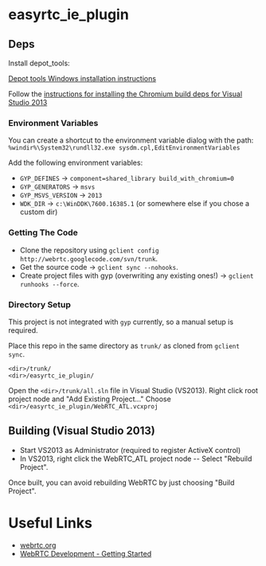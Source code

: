 easyrtc_ie_plugin
=================

## Deps 

Install depot_tools:

[Depot tools Windows installation instructions](http://www.chromium.org/developers/how-tos/install-depot-tools)

Follow the [instructions for installing the Chromium build deps for Visual Studio 2013](http://www.chromium.org/developers/how-tos/build-instructions-windows#TOC-Setting-up-the-environment-for-Visual-Studio-2013)

### Environment Variables

You can create a shortcut to the environment variable dialog with the path: ```%windir%\System32\rundll32.exe sysdm.cpl,EditEnvironmentVariables```

Add the following environment variables:

- ```GYP_DEFINES``` -> ```component=shared_library build_with_chromium=0```
- ```GYP_GENERATORS``` ->  ```msvs```
- ```GYP_MSVS_VERSION``` ->  ```2013```
- ```WDK_DIR``` -> ```c:\WinDDK\7600.16385.1``` (or somewhere else if you chose a custom dir)

### Getting The Code

- Clone the repository using ```gclient config http://webrtc.googlecode.com/svn/trunk```.
- Get the source code -> ```gclient sync --nohooks```.
- Create project files with gyp (overwriting any existing ones!) -> ```gclient runhooks --force```.

### Directory Setup

This project is not integrated with ```gyp``` currently, so a manual setup is required.

Place this repo in the same directory as ```trunk/``` as cloned from ```gclient sync```.

```
<dir>/trunk/
<dir>/easyrtc_ie_plugin/
```

Open the ```<dir>/trunk/all.sln``` file in Visual Studio (VS2013).
Right click root project node and "Add Existing Project..."
Choose ```<dir>/easyrtc_ie_plugin/WebRTC_ATL.vcxproj```

## Building (Visual Studio 2013)

- Start VS2013 as Administrator (required to register ActiveX control)
- In VS2013, right click the WebRTC_ATL project node
-- Select "Rebuild Project". 

Once built, you can avoid rebuilding WebRTC by just choosing "Build Project".

# Useful Links

- [webrtc.org](http://www.webrtc.org/)
- [WebRTC Development - Getting Started](http://www.webrtc.org/reference/getting-started)
